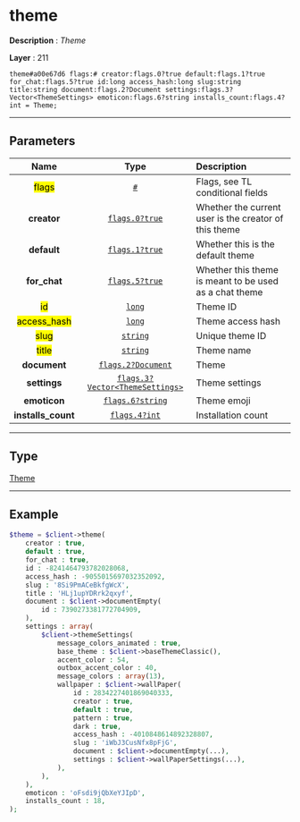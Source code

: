 # theme

**Description** : *Theme*

**Layer** : 211

```tl
theme#a00e67d6 flags:# creator:flags.0?true default:flags.1?true for_chat:flags.5?true id:long access_hash:long slug:string title:string document:flags.2?Document settings:flags.3?Vector<ThemeSettings> emoticon:flags.6?string installs_count:flags.4?int = Theme;
```

---

## Parameters

| Name | Type | Description |
| :---: | :---: | :--- |
| <mark>flags</mark> | [`#`](type/#) | Flags, see TL conditional fields |
| **creator** | [`flags.0?true`](type/true) | Whether the current user is the creator of this theme |
| **default** | [`flags.1?true`](type/true) | Whether this is the default theme |
| **for_chat** | [`flags.5?true`](type/true) | Whether this theme is meant to be used as a chat theme |
| <mark>id</mark> | [`long`](type/long) | Theme ID |
| <mark>access_hash</mark> | [`long`](type/long) | Theme access hash |
| <mark>slug</mark> | [`string`](type/string) | Unique theme ID |
| <mark>title</mark> | [`string`](type/string) | Theme name |
| **document** | [`flags.2?Document`](type/Document) | Theme |
| **settings** | [`flags.3?Vector<ThemeSettings>`](type/ThemeSettings) | Theme settings |
| **emoticon** | [`flags.6?string`](type/string) | Theme emoji |
| **installs_count** | [`flags.4?int`](type/int) | Installation count |

---

## Type

[Theme](type/Theme)

---

## Example

```php
$theme = $client->theme(
	creator : true,
	default : true,
	for_chat : true,
	id : -8241464793782028068,
	access_hash : -9055015697032352092,
	slug : '8Si9PmACeBkfgWcX',
	title : 'HLj1upYDRrk2qxyf',
	document : $client->documentEmpty(
		id : 7390273381772704909,
	),
	settings : array(
		$client->themeSettings(
			message_colors_animated : true,
			base_theme : $client->baseThemeClassic(),
			accent_color : 54,
			outbox_accent_color : 40,
			message_colors : array(13),
			wallpaper : $client->wallPaper(
				id : 2834227401869040333,
				creator : true,
				default : true,
				pattern : true,
				dark : true,
				access_hash : -4010848614892328807,
				slug : 'iWbJ3CusNfx8pFjG',
				document : $client->documentEmpty(...),
				settings : $client->wallPaperSettings(...),
			),
		),
	),
	emoticon : 'oFsdi9jQbXeYJIpD',
	installs_count : 18,
);
```